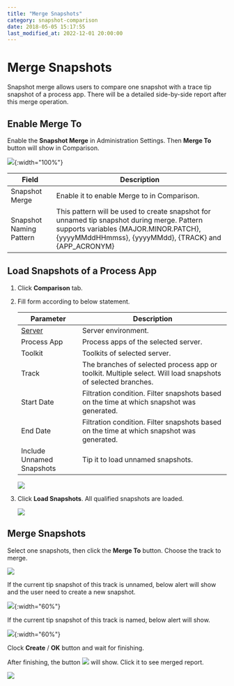 ```yaml
---
title: "Merge Snapshots"
category: snapshot-comparison
date: 2018-05-05 15:17:55
last_modified_at: 2022-12-01 20:00:00
---
```


# Merge Snapshots
Snapshot merge allows users to compare one snapshot with a trace tip snapshot of a process app. There will be a detailed side-by-side report after this merge operation.


## Enable Merge To

Enable the **Snapshot Merge** in Administration Settings. Then **Merge To** button will show in Comparison.

![][settings-comparison-merge]{:width="100%"}

Field | Description
--- | ---
Snapshot Merge | Enable it to enable Merge to in Comparison.
Snapshot Naming Pattern | This pattern will be used to create snapshot for unnamed tip snapshot during merge. Pattern supports variables {MAJOR.MINOR.PATCH}, {yyyyMMddHHmmss}, {yyyyMMdd}, {TRACK} and {APP_ACRONYM}


## Load Snapshots of a Process App

1. Click **Comparison** tab.

2. Fill form according to below statement.

	 Parameter             | Description       
	 ----------------------|-------------------
	 [Server][1]           |Server environment.
	 Process App           |Process apps of the selected server.
	 Toolkit               |Toolkits of  selected server.
	 Track                 |The branches of selected process app or toolkit. Multiple select. Will load snapshots of selected branches.
	 Start Date            |Filtration condition. Filter snapshots based on the time at which snapshot was generated.
	 End Date              |Filtration condition. Filter snapshots based on the time at which snapshot was generated.
	 Include Unnamed Snapshots|Tip it to load unnamed snapshots. 
	 
	 ![][snapshot-comparison-merge-form]
	 
3. Click **Load Snapshots**. All qualified snapshots are loaded. 

	![][merge-snapshots]
	
	

## Merge Snapshots

Select one snapshots, then click the **Merge To** button. Choose the track to merge.

![][snapshot-comparison-merge-to-button]

If the current tip snapshot of this track is unnamed, below alert will show and the user need to create a new snapshot. 

![][merge-create-snapshot]{:width="60%"}

If the current tip snapshot of this track is named, below alert will show.

![][merge-exist-snapshot]{:width="60%"}

Clock **Create** / **OK** button and wait for finishing.
	
After finishing, the button ![][snapshot-comparison-compare-pre-report-icon] will show. Click it to see merged report.
	
![][snapshot-comparison-merge-report-button]


[settings-comparison-merge]: ../images/snapshot-comparison/settings-comparison-merge.png
[snapshot-comparison-merge-form]: ../images/snapshot-comparison/snapshot-comparison-merge-form.png
[merge-snapshots]: ../images/snapshot-comparison/merge-snapshots.png
[merge-create-snapshot]: ../images/snapshot-comparison/merge-create-snapshot.png
[merge-exist-snapshot]: ../images/snapshot-comparison/merge-exist-snapshot.png
[snapshot-comparison-merge-to-button]: ../images/snapshot-comparison/snapshot-comparison-merge-to-button.png
[snapshot-comparison-compare-pre-report-icon]: ../images/snapshot-comparison/snapshot-comparison-compare-pre-report-icon.png
[snapshot-comparison-merge-report-button]: ../images/snapshot-comparison/snapshot-comparison-merge-report-button.png
[1]: ../administration/administration-baw-configuration.html
